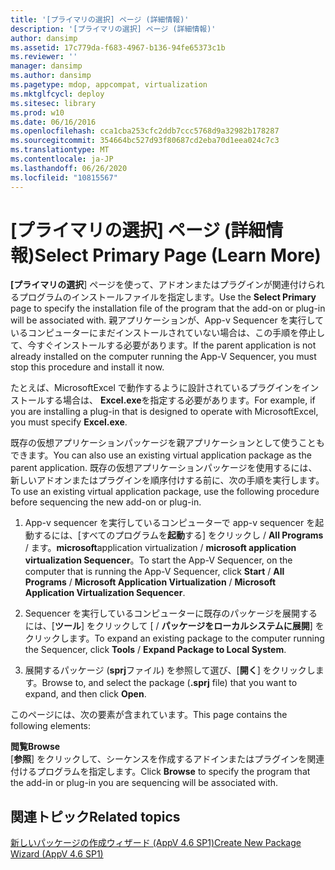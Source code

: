 ```yaml
---
title: '[プライマリの選択] ページ (詳細情報)'
description: '[プライマリの選択] ページ (詳細情報)'
author: dansimp
ms.assetid: 17c779da-f683-4967-b136-94fe65373c1b
ms.reviewer: ''
manager: dansimp
ms.author: dansimp
ms.pagetype: mdop, appcompat, virtualization
ms.mktglfcycl: deploy
ms.sitesec: library
ms.prod: w10
ms.date: 06/16/2016
ms.openlocfilehash: cca1cba253cfc2ddb7ccc5768d9a32982b178287
ms.sourcegitcommit: 354664bc527d93f80687cd2eba70d1eea024c7c3
ms.translationtype: MT
ms.contentlocale: ja-JP
ms.lasthandoff: 06/26/2020
ms.locfileid: "10815567"
---
```

# <span data-ttu-id="62e6d-103">[プライマリの選択] ページ (詳細情報)</span><span class="sxs-lookup"><span data-stu-id="62e6d-103">Select Primary Page (Learn More)</span></span>


<span data-ttu-id="62e6d-104">**[プライマリの選択**] ページを使って、アドオンまたはプラグインが関連付けられるプログラムのインストールファイルを指定します。</span><span class="sxs-lookup"><span data-stu-id="62e6d-104">Use the **Select Primary** page to specify the installation file of the program that the add-on or plug-in will be associated with.</span></span> <span data-ttu-id="62e6d-105">親アプリケーションが、App-v Sequencer を実行しているコンピューターにまだインストールされていない場合は、この手順を停止して、今すぐインストールする必要があります。</span><span class="sxs-lookup"><span data-stu-id="62e6d-105">If the parent application is not already installed on the computer running the App-V Sequencer, you must stop this procedure and install it now.</span></span>

<span data-ttu-id="62e6d-106">たとえば、MicrosoftExcel で動作するように設計されているプラグインをインストールする場合は、 **Excel.exe**を指定する必要があります。</span><span class="sxs-lookup"><span data-stu-id="62e6d-106">For example, if you are installing a plug-in that is designed to operate with MicrosoftExcel, you must specify **Excel.exe**.</span></span>

<span data-ttu-id="62e6d-107">既存の仮想アプリケーションパッケージを親アプリケーションとして使うこともできます。</span><span class="sxs-lookup"><span data-stu-id="62e6d-107">You can also use an existing virtual application package as the parent application.</span></span> <span data-ttu-id="62e6d-108">既存の仮想アプリケーションパッケージを使用するには、新しいアドオンまたはプラグインを順序付けする前に、次の手順を実行します。</span><span class="sxs-lookup"><span data-stu-id="62e6d-108">To use an existing virtual application package, use the following procedure before sequencing the new add-on or plug-in.</span></span>

1.  <span data-ttu-id="62e6d-109">App-v sequencer を実行しているコンピューターで app-v sequencer を起動するには、[すべてのプログラムを**起動**する] をクリックし  /  **All Programs**  /  ます。**microsoft**application virtualization  /  **microsoft application virtualization Sequencer**。</span><span class="sxs-lookup"><span data-stu-id="62e6d-109">To start the App-V Sequencer, on the computer that is running the App-V Sequencer, click **Start** / **All Programs** / **Microsoft Application Virtualization** / **Microsoft Application Virtualization Sequencer**.</span></span>

2.  <span data-ttu-id="62e6d-110">Sequencer を実行しているコンピューターに既存のパッケージを展開するには、[**ツール**] をクリックして [  /  **パッケージをローカルシステムに展開**] をクリックします。</span><span class="sxs-lookup"><span data-stu-id="62e6d-110">To expand an existing package to the computer running the Sequencer, click **Tools** / **Expand Package to Local System**.</span></span>

3.  <span data-ttu-id="62e6d-111">展開するパッケージ (**sprj**ファイル) を参照して選び、[**開く**] をクリックします。</span><span class="sxs-lookup"><span data-stu-id="62e6d-111">Browse to, and select the package (**.sprj** file) that you want to expand, and then click **Open**.</span></span>

<span data-ttu-id="62e6d-112">このページには、次の要素が含まれています。</span><span class="sxs-lookup"><span data-stu-id="62e6d-112">This page contains the following elements:</span></span>

<a href="" id="browse"></a>**<span data-ttu-id="62e6d-113">閲覧</span><span class="sxs-lookup"><span data-stu-id="62e6d-113">Browse</span></span>**  
<span data-ttu-id="62e6d-114">[**参照**] をクリックして、シーケンスを作成するアドインまたはプラグインを関連付けるプログラムを指定します。</span><span class="sxs-lookup"><span data-stu-id="62e6d-114">Click **Browse** to specify the program that the add-in or plug-in you are sequencing will be associated with.</span></span>

## <span data-ttu-id="62e6d-115">関連トピック</span><span class="sxs-lookup"><span data-stu-id="62e6d-115">Related topics</span></span>


[<span data-ttu-id="62e6d-116">新しいパッケージの作成ウィザード (AppV 4.6 SP1)</span><span class="sxs-lookup"><span data-stu-id="62e6d-116">Create New Package Wizard (AppV 4.6 SP1)</span></span>](create-new-package-wizard---appv-46-sp1-.md)

 

 





